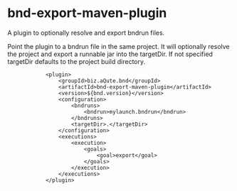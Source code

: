 # bnd-export-maven-plugin

A plugin to optionally resolve and export bndrun files.

Point the plugin to a bndrun file in the same project. It will optionally resolve the project and export
a runnable jar into the targetDir. If not specified targetDir defaults to the project build directory.

```
            <plugin>
                <groupId>biz.aQute.bnd</groupId>
                <artifactId>bnd-export-maven-plugin</artifactId>
                <version>${bnd.version}</version>
                <configuration>
                    <bndruns>
                        <bndrun>mylaunch.bndrun</bndrun>
                    </bndruns>
                    <targetDir>.</targetDir>
                </configuration>
                <executions>
                    <execution>
                        <goals>
                            <goal>export</goal>
                        </goals>
                    </execution>
                </executions>
            </plugin>
```

